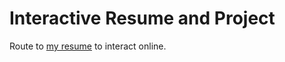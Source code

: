 # Interactive Resume and Project
Route to [my resume](https://imaybeniki.github.io/project-resume/) to interact online.

